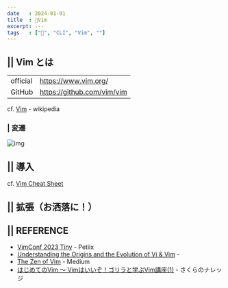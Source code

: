 ```yaml
---
date   : 2024-01-01
title  : 📗Vim
excerpt: ---
tags   : ["📗", "CLI", "Vim", ""]
---
```


## || Vim とは

|||
|:-|:-|
|official|https://www.vim.org/|
|GitHub|https://github.com/vim/vim|


cf. [Vim](https://ja.wikipedia.org/wiki/Vim) - wikipedia

### | 変遷
![img](https://pikuma.com/images/blog/origins-of-vim-text-editor/20-years-of-vim.png)


## || 導入


cf. [Vim Cheat Sheet](https://vim.rtorr.com/)

## || 拡張（お洒落に！）


## || REFERENCE
- [VimConf 2023 Tiny](https://vimconf2023-ticket.peatix.com/) - Petiix
- [Understanding the Origins and the Evolution of Vi & Vim](https://pikuma.com/blog/origins-of-vim-text-editor) -
- [The Zen of Vim](https://medium.com/@gilbenherut/the-zen-of-vim-a44082fb8115) - Medium
- [はじめてのVim 〜 Vimはいいぞ！ゴリラと学ぶVim講座(1)](https://knowledge.sakura.ad.jp/21687/) - さくらのナレッジ


